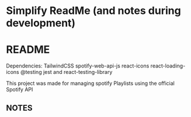 # Simplify ReadMe (and notes during development)

# README

Dependencies:
TailwindCSS
spotify-web-api-js
react-icons
react-loading-icons
@testing jest and react-testing-library

This project was made for managing spotify Playlists using the official Spotify API

## NOTES
